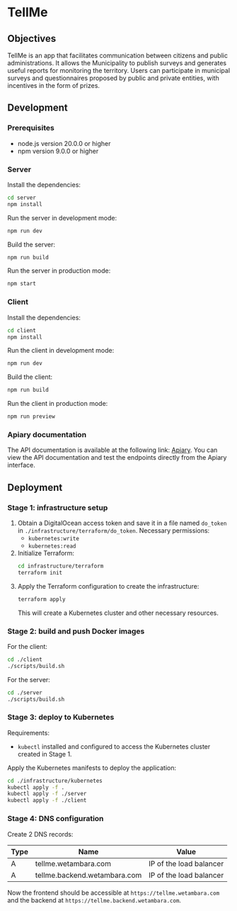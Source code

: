 # TellMe

## Objectives

TellMe is an app that facilitates communication between citizens and public administrations. It allows the Municipality to publish surveys and generates useful reports for monitoring the territory.
Users can participate in municipal surveys and questionnaires proposed by public and private entities, with incentives in the form of prizes.

## Development

### Prerequisites

- node.js version 20.0.0 or higher
- npm version 9.0.0 or higher

### Server

Install the dependencies:

```bash
cd server
npm install
```

Run the server in development mode:

```bash
npm run dev
```

Build the server:

```bash
npm run build
```

Run the server in production mode:

```bash
npm start
```

### Client

Install the dependencies:

```bash
cd client
npm install
```

Run the client in development mode:

```bash
npm run dev
```

Build the client:

```bash
npm run build
```

Run the client in production mode:

```bash
npm run preview
```

### Apiary documentation

The API documentation is available at the following link: [Apiary](https://app.apiary.io/tellme/editor). You can view the API documentation and test the endpoints directly from the Apiary interface.

## Deployment

### Stage 1: infrastructure setup

1. Obtain a DigitalOcean access token and save it in a file named `do_token` in `./infrastructure/terraform/do_token`. Necessary permissions:
   - `kubernetes:write`
   - `kubernetes:read`
2. Initialize Terraform:
   ```bash
   cd infrastructure/terraform
   terraform init
   ```
3. Apply the Terraform configuration to create the infrastructure:
   ```bash
   terraform apply
   ```
   This will create a Kubernetes cluster and other necessary resources.

### Stage 2: build and push Docker images

For the client:

```sh
cd ./client
./scripts/build.sh
```

For the server:

```sh
cd ./server
./scripts/build.sh
```

### Stage 3: deploy to Kubernetes

Requirements:

- `kubectl` installed and configured to access the Kubernetes cluster created in Stage 1.

Apply the Kubernetes manifests to deploy the application:

```bash
cd ./infrastructure/kubernetes
kubectl apply -f .
kubectl apply -f ./server
kubectl apply -f ./client
```

### Stage 4: DNS configuration

Create 2 DNS records:

| Type | Name                         | Value                   |
| ---- | ---------------------------- | ----------------------- |
| A    | tellme.wetambara.com         | IP of the load balancer |
| A    | tellme.backend.wetambara.com | IP of the load balancer |

Now the frontend should be accessible at `https://tellme.wetambara.com` and the backend at `https://tellme.backend.wetambara.com`.
